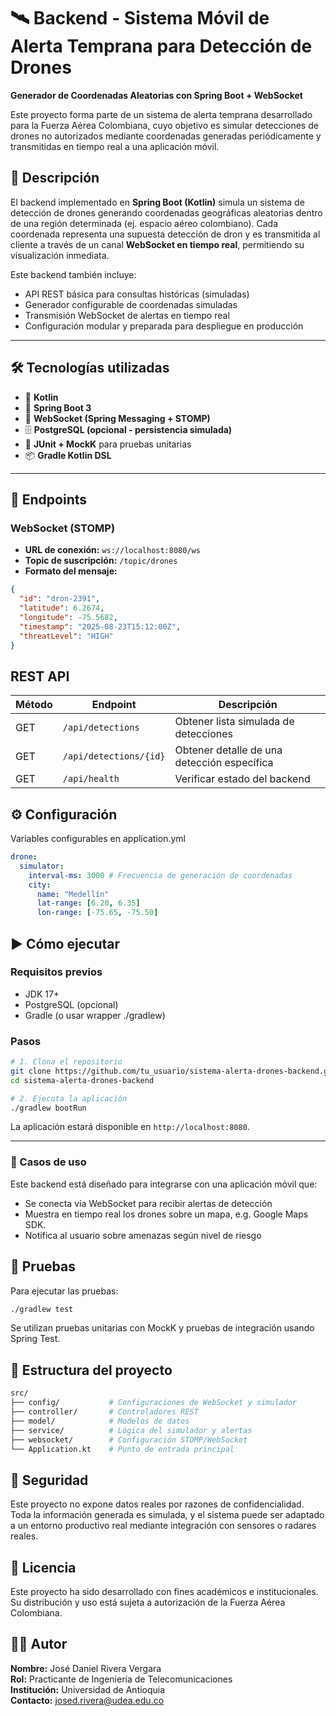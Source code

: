 # 🛰️ Backend - Sistema Móvil de Alerta Temprana para Detección de Drones

**Generador de Coordenadas Aleatorias con Spring Boot + WebSocket**

Este proyecto forma parte de un sistema de alerta temprana desarrollado para la Fuerza Aérea Colombiana, cuyo objetivo es simular detecciones de drones no autorizados mediante coordenadas generadas periódicamente y transmitidas en tiempo real a una aplicación móvil.

## 🚀 Descripción

El backend implementado en **Spring Boot (Kotlin)** simula un sistema de detección de drones generando coordenadas geográficas aleatorias dentro de una región determinada (ej. espacio aéreo colombiano). Cada coordenada representa una supuesta detección de dron y es transmitida al cliente a través de un canal **WebSocket en tiempo real**, permitiendo su visualización inmediata.

Este backend también incluye:

- API REST básica para consultas históricas (simuladas)
- Generador configurable de coordenadas simuladas
- Transmisión WebSocket de alertas en tiempo real
- Configuración modular y preparada para despliegue en producción

---

## 🛠️ Tecnologías utilizadas

- 🧠 **Kotlin**
- 🌱 **Spring Boot 3**
- 🔌 **WebSocket (Spring Messaging + STOMP)**
- 🗄️ **PostgreSQL (opcional - persistencia simulada)**
- 🧪 **JUnit + MockK** para pruebas unitarias
- 📦 **Gradle Kotlin DSL**

---

## 📡 Endpoints

### WebSocket (STOMP)

- **URL de conexión:** `ws://localhost:8080/ws`
- **Topic de suscripción:** `/topic/drones`
- **Formato del mensaje:**

```json
{
  "id": "dron-2391",
  "latitude": 6.2674,
  "longitude": -75.5682,
  "timestamp": "2025-08-23T15:12:00Z",
  "threatLevel": "HIGH"  
}
```

## REST API
| Método | Endpoint               | Descripción                                 |
| ------ | ---------------------- | ------------------------------------------- |
| GET    | `/api/detections`      | Obtener lista simulada de detecciones       |
| GET    | `/api/detections/{id}` | Obtener detalle de una detección específica |
| GET    | `/api/health`          | Verificar estado del backend                |



## ⚙️ Configuración
Variables configurables en application.yml

```yaml
drone:
  simulator:
    interval-ms: 3000 # Frecuencia de generación de coordenadas
    city:
      name: "Medellín"
      lat-range: [6.20, 6.35]
      lon-range: [-75.65, -75.50]
```

## ▶️ Cómo ejecutar
### Requisitos previos

- JDK 17+
- PostgreSQL (opcional)
- Gradle (o usar wrapper ./gradlew)

### Pasos

```bash
# 1. Clona el repositorio
git clone https://github.com/tu_usuario/sistema-alerta-drones-backend.git
cd sistema-alerta-drones-backend

# 2. Ejecuta la aplicación
./gradlew bootRun
```

La aplicación estará disponible en `http://localhost:8080`.

---

### 📱 Casos de uso

Este backend está diseñado para integrarse con una aplicación móvil que:

- Se conecta vía WebSocket para recibir alertas de detección
- Muestra en tiempo real los drones sobre un mapa, e.g. Google Maps SDK.
- Notifica al usuario sobre amenazas según nivel de riesgo

## 🧪 Pruebas

Para ejecutar las pruebas:

```bash
./gradlew test
```

Se utilizan pruebas unitarias con MockK y pruebas de integración usando Spring Test.

## 📂 Estructura del proyecto

```bash
src/
├── config/           # Configuraciones de WebSocket y simulador
├── controller/       # Controladores REST
├── model/            # Modelos de datos
├── service/          # Lógica del simulador y alertas
├── websocket/        # Configuración STOMP/WebSocket
└── Application.kt    # Punto de entrada principal
```

## 🔐 Seguridad

Este proyecto no expone datos reales por razones de confidencialidad. Toda la información generada es simulada, y el sistema puede ser adaptado a un entorno productivo real mediante integración con sensores o radares reales.

## 📃 Licencia

Este proyecto ha sido desarrollado con fines académicos e institucionales. Su distribución y uso está sujeta a autorización de la Fuerza Aérea Colombiana.

## 👨‍💻 Autor

**Nombre:** José Daniel Rivera Vergara  
**Rol:** Practicante de Ingeniería de Telecomunicaciones  
**Institución:** Universidad de Antioquia  
**Contacto:** josed.rivera@udea.edu.co  

